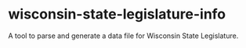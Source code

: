 # wisconsin-state-legislature-info
A tool to parse and generate a data file for Wisconsin State Legislature.
